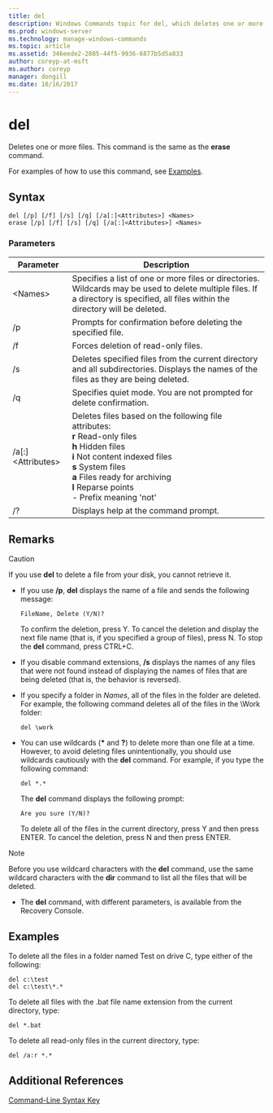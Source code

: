 ```yaml
---
title: del
description: Windows Commands topic for del, which deletes one or more files.
ms.prod: windows-server
ms.technology: manage-windows-commands
ms.topic: article
ms.assetid: 346eede2-2085-44f5-9936-6877b5d5a833
author: coreyp-at-msft
ms.author: coreyp
manager: dongill
ms.date: 10/16/2017
---
```


# del

Deletes one or more files. This command is the same as the **erase** command.

For examples of how to use this command, see [Examples](#BKMK_examples).

## Syntax

```
del [/p] [/f] [/s] [/q] [/a[:]<Attributes>] <Names>
erase [/p] [/f] [/s] [/q] [/a[:]<Attributes>] <Names>
```

### Parameters

|Parameter|Description|
|---------|-----------|
|\<Names>|Specifies a list of one or more files or directories. Wildcards may be used to delete multiple files. If a directory is specified, all files within the directory will be deleted.|
|/p|Prompts for confirmation before deleting the specified file.|
|/f|Forces deletion of read-only files.|
|/s|Deletes specified files from the current directory and all subdirectories. Displays the names of the files as they are being deleted.|
|/q|Specifies quiet mode. You are not prompted for delete confirmation.|
|/a[:]\<Attributes>|Deletes files based on the following file attributes:</br>**r** Read-only files</br>**h** Hidden files</br>**i** Not content indexed files</br>**s** System files</br>**a** Files ready for archiving</br>**l** Reparse points</br>-  Prefix meaning 'not'|
|/?|Displays help at the command prompt.|

## Remarks

> [!CAUTION]
> If you use **del** to delete a file from your disk, you cannot retrieve it.

-   If you use **/p**, **del** displays the name of a file and sends the following message:

    `FileName, Delete (Y/N)?`

    To confirm the deletion, press Y. To cancel the deletion and display the next file name (that is, if you specified a group of files), press N. To stop the **del** command, press CTRL+C.
- If you disable command extensions, **/s** displays the names of any files that were not found instead of displaying the names of files that are being deleted (that is, the behavior is reversed).
- If you specify a folder in *Names*, all of the files in the folder are deleted. For example, the following command deletes all of the files in the \Work folder:  
  ```
  del \work
  ```  
- You can use wildcards (**&#42;** and **?**) to delete more than one file at a time. However, to avoid deleting files unintentionally, you should use wildcards cautiously with the **del** command. For example, if you type the following command:  
  ```
  del *.*
  ```  
  The **del** command displays the following prompt:

  `Are you sure (Y/N)?`

  To delete all of the files in the current directory, press Y and then press ENTER. To cancel the deletion, press N and then press ENTER.

> [!NOTE]
> Before you use wildcard characters with the **del** command, use the same wildcard characters with the **dir** command to list all the files that will be deleted.

-   The **del** command, with different parameters, is available from the Recovery Console.

## <a name=BKMK_examples></a>Examples

To delete all the files in a folder named Test on drive C, type either of the following:
```
del c:\test
del c:\test\*.*
```
To delete all files with the .bat file name extension from the current directory, type:
```
del *.bat
```
To delete all read-only files in the current directory, type:
```
del /a:r *.*
```

## Additional References

[Command-Line Syntax Key](command-line-syntax-key.md)
